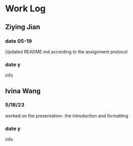 # Work Log

## Ziying Jian

### date 05-19

Updated README.md according to the assignment protocol

### date y

info


## Ivina Wang

### 5/18/23
worked on the presentation- the introduction and formatting

### date y

info
